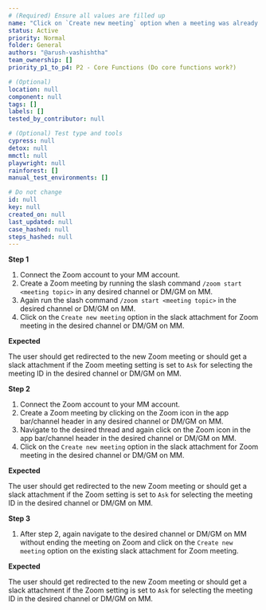 ```yaml
---
# (Required) Ensure all values are filled up
name: "Click on `Create new meeting` option when a meeting was already created."
status: Active
priority: Normal
folder: General
authors: "@arush-vashishtha"
team_ownership: []
priority_p1_to_p4: P2 - Core Functions (Do core functions work?)

# (Optional)
location: null
component: null
tags: []
labels: []
tested_by_contributor: null

# (Optional) Test type and tools
cypress: null
detox: null
mmctl: null
playwright: null
rainforest: []
manual_test_environments: []

# Do not change
id: null
key: null
created_on: null
last_updated: null
case_hashed: null
steps_hashed: null
---
```


**Step 1**

1. Connect the Zoom account to your MM account.
2. Create a Zoom meeting by running the slash command `/zoom start <meeting topic>` in any desired channel or DM/GM on MM.
3. Again run the slash command `/zoom start <meeting topic>` in the desired channel or DM/GM on MM.
4. Click on the `Create new meeting` option in the slack attachment for Zoom meeting in the desired channel or DM/GM on MM.

**Expected**

The user should get redirected to the new Zoom meeting or should get a slack attachment if the Zoom meeting setting is set to `Ask` for selecting the meeting ID in the desired channel or DM/GM on MM.

**Step 2**

1. Connect the Zoom account to your MM account.
2. Create a Zoom meeting by clicking on the Zoom icon in the app bar/channel header in any desired channel or DM/GM on MM.
3. Navigate to the desired thread and again click on the Zoom icon in the app bar/channel header in the desired channel or DM/GM on MM.
4. Click on the `Create new meeting` option in the slack attachment for Zoom meeting in the desired channel or DM/GM on MM.

**Expected**

The user should get redirected to the new Zoom meeting or should get a slack attachment if the Zoom setting is set to `Ask` for selecting the meeting ID in the desired channel or DM/GM on MM.

**Step 3**

1. After step 2, again navigate to the desired channel or DM/GM on MM without ending the meeting on Zoom and click on the `Create new meeting` option on the existing slack attachment for Zoom meeting.

**Expected**

The user should get redirected to the new Zoom meeting or should get a slack attachment if the Zoom setting is set to `Ask` for selecting the meeting ID in the desired channel or DM/GM on MM.